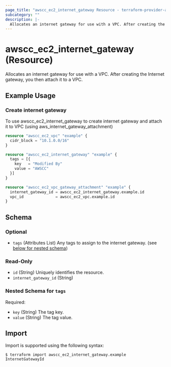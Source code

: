```yaml
---
page_title: "awscc_ec2_internet_gateway Resource - terraform-provider-awscc"
subcategory: ""
description: |-
  Allocates an internet gateway for use with a VPC. After creating the Internet gateway, you then attach it to a VPC.
---
```


# awscc_ec2_internet_gateway (Resource)

Allocates an internet gateway for use with a VPC. After creating the Internet gateway, you then attach it to a VPC.

## Example Usage

### Create internet gateway

To use awscc_ec2_internet_gateway to create internet gateway and attach it to VPC (using aws_internet_gateway_attachment)

```terraform
resource "awscc_ec2_vpc" "example" {
  cidr_block = "10.1.0.0/16"
}

resource "awscc_ec2_internet_gateway" "example" {
  tags = [{
    key   = "Modified By"
    value = "AWSCC"
  }]
}

resource "awscc_ec2_vpc_gateway_attachment" "example" {
  internet_gateway_id = awscc_ec2_internet_gateway.example.id
  vpc_id              = awscc_ec2_vpc.example.id
}
```

<!-- schema generated by tfplugindocs -->
## Schema

### Optional

- `tags` (Attributes List) Any tags to assign to the internet gateway. (see [below for nested schema](#nestedatt--tags))

### Read-Only

- `id` (String) Uniquely identifies the resource.
- `internet_gateway_id` (String)

<a id="nestedatt--tags"></a>
### Nested Schema for `tags`

Required:

- `key` (String) The tag key.
- `value` (String) The tag value.

## Import

Import is supported using the following syntax:

```shell
$ terraform import awscc_ec2_internet_gateway.example InternetGatewayId
```
